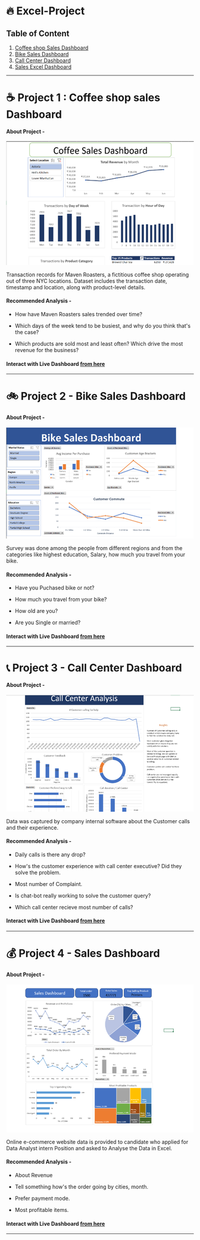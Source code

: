 # 🔥 Excel-Project 

## Table of Content


1. [Coffee shop Sales Dashboard](https://github.com/Akhand-p-singh/Excel-Project?tab=readme-ov-file#project-1--coffee-shop-sales-dashboard)
2. [Bike Sales Dashboard](https://github.com/Akhand-p-singh/Excel-Project?tab=readme-ov-file#project-2---bike-sales-dashboard)
3. [Call Center Dashboard](https://github.com/Akhand-p-singh/Excel-Project?tab=readme-ov-file#project-3---call-center-dashboard)
4. [Sales Excel Dashboard](https://github.com/Akhand-p-singh/Excel-Project?tab=readme-ov-file#project-4---sales-dashboard)

---

# ☕ Project 1 : Coffee shop sales Dashboard


#### About Project - 

![App Screen Shot](https://raw.githubusercontent.com/Akhand-p-singh/Excel-Project/master/1.%20Coffee%20Shop%20Sales%20Dashboard/Dashboard%20Image.png)

Transaction records for Maven Roasters, a fictitious coffee shop operating out of three NYC locations. Dataset includes the transaction date, timestamp and location, along with product-level details.


#### Recommended Analysis -

* How have Maven Roasters sales trended over time?

* Which days of the week tend to be busiest, and why do you think that's the case?

* Which products are sold most and least often? Which drive the most revenue for the business?

#### Interact with Live Dashboard [from here](https://1drv.ms/x/c/b9e917e0c771db36/Ee3-vTxa_HZGsq1mflI2QF8BL75KIoEeqnTkEc89rK684w?e=99OUIU) 


---

# 🚲 Project 2 - Bike Sales Dashboard

#### About Project - 

![App Screen Shot](https://raw.githubusercontent.com/Akhand-p-singh/Excel-Project/master/2.%20Bike%20Sales%20Dashboard/Dashboard%20Image.png)

Survey was done among the people from different regions and from the categories like highest education, Salary, how much you travel from your bike.


#### Recommended Analysis - 

* Have you Puchased bike or not?

* How much you travel from your bike?

* How old are you?

* Are you Single or married?

#### Interact with Live Dashboard [from here](https://1drv.ms/x/c/b9e917e0c771db36/EUc08Dkl-xlDnZseTRtmT9EB6bR906Gayv9dDeoIm7_bYA?e=e8bHZS)

---


# 📞 Project 3 - Call Center Dashboard 

#### About Project - 

![App Screen Shot](https://raw.githubusercontent.com/Akhand-p-singh/Excel-Project/master/3.%20Call%20Center%20Dashboard/Dashboard%20Image.png)


Data was captured by company internal software about the Customer calls and their experience. 


#### Recommended Analysis - 

* Daily calls is there any drop?

* How's the customer experience with call center executive? Did they solve the problem.

* Most number of Complaint.

* Is chat-bot really working to solve the customer query?

* Which call center recieve most number of calls?


#### Interact with Live Dashboard [from here](https://1drv.ms/x/c/b9e917e0c771db36/EbfdSuVVwf1BgqC29jh3wm8BYrnqmmXpBaH2K588TDXRbg?e=HLGRk9)

---


# 💰 Project 4 - Sales Dashboard 

#### About Project - 

![App Screen Shot](https://raw.githubusercontent.com/Akhand-p-singh/Excel-Project/master/4.%20Sales%20Excel%20Dashboard/Dashboard%20image.png)

Online e-commerce website data is provided to candidate who applied for Data Analyst intern Position and asked to Analyse the Data in Excel.

#### Recommended Analysis - 

* About Revenue

* Tell something how's the order going by cities, month.

* Prefer payment mode.

* Most profitable items.

#### Interact with Live Dashboard [from here](https://1drv.ms/x/c/b9e917e0c771db36/EQB1BmtbB71FihwG7Iv9-T0BbSWY3y5OntBfXjg1xHQmHw?e=I1pLHc)

---